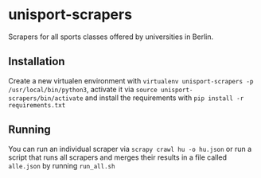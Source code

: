 # unisport-scrapers

Scrapers for all sports classes offered by universities in Berlin.

## Installation

Create a new virtualen environment with `virtualenv unisport-scrapers -p /usr/local/bin/python3`, activate it via `source unisport-scrapers/bin/activate`  and install the requirements with `pip install -r requirements.txt`


## Running
You can run an individual scraper via `scrapy crawl hu -o hu.json` or run a script that runs all scrapers and merges their results in 
a file called `alle.json` by running `run_all.sh`
